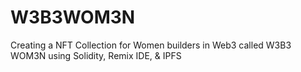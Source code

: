 # W3B3WOM3N
Creating a NFT Collection for Women builders in Web3 called W3B3 WOM3N using Solidity, Remix IDE, &amp; IPFS
